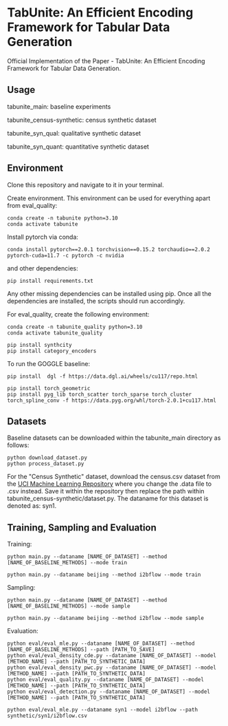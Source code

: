 # TabUnite: An Efficient Encoding Framework for Tabular Data Generation
Official Implementation of the Paper - TabUnite: An Efficient Encoding Framework for Tabular Data Generation.

## Usage

tabunite_main: baseline experiments

tabunite_census-synthetic: census synthetic dataset

tabunite_syn_qual: qualitative synthetic dataset

tabunite_syn_quant: quantitative synthetic dataset

## Environment

Clone this repository and navigate to it in your terminal.

Create environment. This environment can be used for everything apart from eval_quality:

```
conda create -n tabunite python=3.10
conda activate tabunite
```

Install pytorch via conda:

```
conda install pytorch==2.0.1 torchvision==0.15.2 torchaudio==2.0.2 pytorch-cuda=11.7 -c pytorch -c nvidia
```

and other dependencies:
```
pip install requirements.txt
```

Any other missing dependencies can be installed using pip. Once all the dependencies are installed, the scripts should run accordingly.

For eval_quality, create the following environment:
```
conda create -n tabunite_quality python=3.10
conda activate tabunite_quality

pip install synthcity
pip install category_encoders
```

To run the GOGGLE baseline:
```
pip install  dgl -f https://data.dgl.ai/wheels/cu117/repo.html

pip install torch_geometric
pip install pyg_lib torch_scatter torch_sparse torch_cluster torch_spline_conv -f https://data.pyg.org/whl/torch-2.0.1+cu117.html
```

## Datasets

Baseline datasets can be downloaded within the tabunite_main directory as follows:

```
python download_dataset.py
python process_dataset.py
```

For the "Census Synthetic" dataset, download the census.csv dataset from the [UCI Machine Learning Repository](https://archive.ics.uci.edu/dataset/116/us+census+data+1990) where you change the .data file to .csv instead. Save it within the repository then replace the path within tabunite_census-synthetic/dataset.py. The dataname for this dataset is denoted as: syn1.

## Training, Sampling and Evaluation

Training:
```
python main.py --dataname [NAME_OF_DATASET] --method [NAME_OF_BASELINE_METHODS] --mode train
```
```
python main.py --dataname beijing --method i2bflow --mode train
```

Sampling:
```
python main.py --dataname [NAME_OF_DATASET] --method [NAME_OF_BASELINE_METHODS] --mode sample
```
```
python main.py --dataname beijing --method i2bflow --mode sample
```

Evaluation:
```
python eval/eval_mle.py --dataname [NAME_OF_DATASET] --method [NAME_OF_BASELINE_METHODS] --path [PATH_TO_SAVE]
python eval/eval_density_cde.py --dataname [NAME_OF_DATASET] --model [METHOD_NAME] --path [PATH_TO_SYNTHETIC_DATA]
python eval/eval_density_pwc.py --dataname [NAME_OF_DATASET] --model [METHOD_NAME] --path [PATH_TO_SYNTHETIC_DATA]
python eval/eval_quality.py --dataname [NAME_OF_DATASET] --model [METHOD_NAME] --path [PATH_TO_SYNTHETIC_DATA]
python eval/eval_detection.py --dataname [NAME_OF_DATASET] --model [METHOD_NAME] --path [PATH_TO_SYNTHETIC_DATA]
```
```
python eval/eval_mle.py --dataname syn1 --model i2bflow --path synthetic/syn1/i2bflow.csv
```

